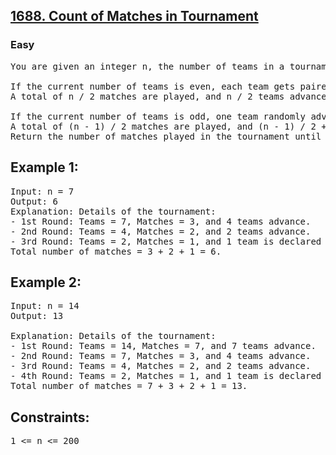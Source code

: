 <h2><a href="https://leetcode.com/problems/count-of-matches-in-tournament/">1688. Count of Matches in Tournament</a></h2><h3>Easy</h3>

<pre>You are given an integer n, the number of teams in a tournament that has strange rules:

If the current number of teams is even, each team gets paired with another team. 
A total of n / 2 matches are played, and n / 2 teams advance to the next round.

If the current number of teams is odd, one team randomly advances in the tournament, and the rest gets paired. 
A total of (n - 1) / 2 matches are played, and (n - 1) / 2 + 1 teams advance to the next round.
Return the number of matches played in the tournament until a winner is decided.</pre>

 

<h2>Example 1:</h2>

<pre>Input: n = 7
Output: 6
Explanation: Details of the tournament: 
- 1st Round: Teams = 7, Matches = 3, and 4 teams advance.
- 2nd Round: Teams = 4, Matches = 2, and 2 teams advance.
- 3rd Round: Teams = 2, Matches = 1, and 1 team is declared the winner.
Total number of matches = 3 + 2 + 1 = 6.</pre>
<h2>Example 2:</h2>

<pre>Input: n = 14
Output: 13

Explanation: Details of the tournament:</h2>
- 1st Round: Teams = 14, Matches = 7, and 7 teams advance.
- 2nd Round: Teams = 7, Matches = 3, and 4 teams advance.
- 3rd Round: Teams = 4, Matches = 2, and 2 teams advance.
- 4th Round: Teams = 2, Matches = 1, and 1 team is declared the winner.
Total number of matches = 7 + 3 + 2 + 1 = 13.</pre>
 

<h2>Constraints:</h2>

<pre>1 <= n <= 200</pre>
